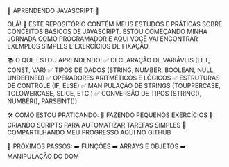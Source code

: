 🚀 APRENDENDO JAVASCRIPT 🚀


OLÁ! 👋
ESTE REPOSITÓRIO CONTÉM MEUS ESTUDOS E PRÁTICAS SOBRE CONCEITOS BÁSICOS DE JAVASCRIPT.
ESTOU COMEÇANDO MINHA JORNADA COMO PROGRAMADOR E AQUI VOCÊ VAI ENCONTRAR EXEMPLOS SIMPLES E EXERCÍCIOS DE FIXAÇÃO.

📚 O QUE ESTOU APRENDENDO:
✅ DECLARAÇÃO DE VARIÁVEIS (LET, CONST, VAR)
✅ TIPOS DE DADOS (STRING, NUMBER, BOOLEAN, NULL, UNDEFINED)
✅ OPERADORES ARITMÉTICOS E LÓGICOS
✅ ESTRUTURAS DE CONTROLE (IF, ELSE)
✅ MANIPULAÇÃO DE STRINGS (TOUPPERCASE, TOLOWERCASE, SLICE, ETC.)
✅ CONVERSÃO DE TIPOS (STRING(), NUMBER(), PARSEINT())

🛠️ COMO ESTOU PRATICANDO:
🔹 FAZENDO PEQUENOS EXERCÍCIOS
🔹 CRIANDO SCRIPTS PARA AUTOMATIZAR TAREFAS SIMPLES
🔹 COMPARTILHANDO MEU PROGRESSO AQUI NO GITHUB

🚀 PRÓXIMOS PASSOS:
➡️ FUNÇÕES
➡️ ARRAYS E OBJETOS
➡️ MANIPULAÇÃO DO DOM

